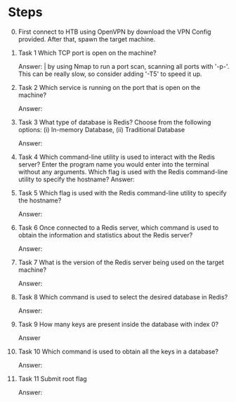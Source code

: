 # Steps

0.  First connect to HTB using OpenVPN by download the VPN Config provided. After that, spawn the target machine.
  
1.  Task 1
    Which TCP port is open on the machine? 
    
    Answer: | by using Nmap to run a port scan, scanning all ports with '-p-'. This can be really slow, so consider adding '-T5' to speed it up.

2.  Task 2
    Which service is running on the port that is open on the machine? 
    
    Answer:

3.  Task 3
    What type of database is Redis? Choose from the following options: (i) In-memory Database, (ii) Traditional Database 

    Answer:

4.  Task 4
    Which command-line utility is used to interact with the Redis server? Enter the program name you would enter into the terminal without any arguments. 
    Which flag is used with the Redis command-line utility to specify the hostname? 
    Answer:

5.  Task 5
    Which flag is used with the Redis command-line utility to specify the hostname? 
    
    Answer:

6.  Task 6
    Once connected to a Redis server, which command is used to obtain the information and statistics about the Redis server? 
    
    Answer:
    
7.  Task 7
    What is the version of the Redis server being used on the target machine?
    
    Answer:

8.  Task 8
    Which command is used to select the desired database in Redis? 
    
    Answer:

9.  Task 9
    How many keys are present inside the database with index 0? 
    
    Answer

10.  Task 10
     Which command is used to obtain all the keys in a database? 
    
     Answer:


11.  Task 11
     Submit root flag 
    
     Answer:
